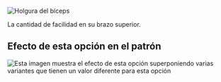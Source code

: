 ![Holgura del bíceps](./bicepsease.svg)

La cantidad de facilidad en su brazo superior.

## Efecto de esta opción en el patrón

![Esta imagen muestra el efecto de esta opción superponiendo varias variantes que tienen un valor diferente para esta opción](carlton_bicepsease_sample.svg "Efecto de esta opción en el patrón")
